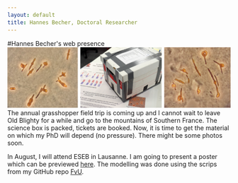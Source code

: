 ```yaml
---
layout: default
title: Hannes Becher, Doctoral Researcher
---
```

		
#Hannes Becher's web presence
![chromosomes and science box](img/150724_box.png)
The annual grasshopper field trip is coming up and I cannot wait to leave Old Blighty for a while and go to the mountains of Southern France. The science box is packed, tickets are booked. Now, it is time to get the material on which my PhD will depend (no pressure). There might be some photos soon.

In August, I will attend ESEB in Lausanne. I am going to present a poster which can be previewed [here](misc/Becher_ESEB_public.png). The modelling was done using the scrips from my GitHub repo [FvU](https://github.com/SBCSnicholsLab/FvU).
